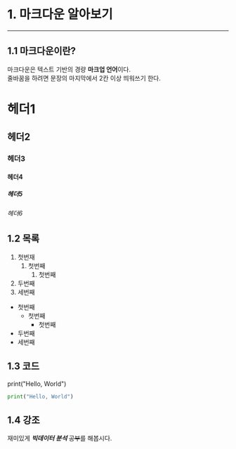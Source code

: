 # 1. 마크다운 알아보기
---

## 1.1 마크다운이란?
마크다운은 텍스트 기반의 경량 **마크업 언어**이다.  
줄바꿈을 하려면 문장의 마지막에서 2칸 이상 띄워쓰기 한다.

# 헤더1
## 헤더2
### 헤더3
#### 헤더4
##### 헤더5 
###### 헤더6

## 1.2 목록
1. 첫번재
    1. 첫번째
        1. 첫번째
2. 두번째
3. 세번째

* 첫번째
    * 첫번째
        * 첫번째
* 두번째
* 세번째

## 1.3 코드
print("Hello, World")

```python
print("Hello, World")
```

## 1.4 강조
재미있게 ***빅데이터 분석*** ~~공부~~를 해봅시다.
